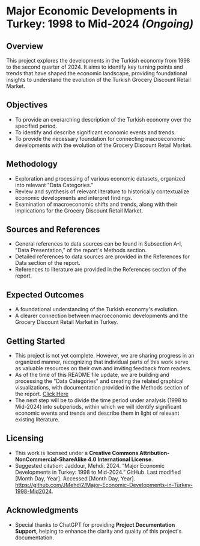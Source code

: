 # Major Economic Developments in Turkey: 1998 to Mid-2024 *(Ongoing)*

## Overview
This project explores the developments in the Turkish economy from 1998 to the second quarter of 2024. It aims to identify key turning points and trends that have shaped the economic landscape, providing foundational insights to understand the evolution of the Turkish Grocery Discount Retail Market.

## Objectives
- To provide an overarching description of the Turkish economy over the specified period.
- To identify and describe significant economic events and trends.
- To provide the necessary foundation for connecting macroeconomic developments with the evolution of the Grocery Discount Retail Market.

## Methodology
- Exploration and processing of various economic datasets, organized into relevant "Data Categories."
- Review and synthesis of relevant literature to historically contextualize economic developments and interpret findings.
- Examination of macroeconomic shifts and trends, along with their implications for the Grocery Discount Retail Market.

## Sources and References
- General references to data sources can be found in Subsection A-I, "Data Presentation," of the report's Methods section.
- Detailed references to data sources are provided in the References for Data section of the report.
- References to literature are provided in the References section of the report.

## Expected Outcomes
- A foundational understanding of the Turkish economy's evolution.
- A clearer connection between macroeconomic developments and the Grocery Discount Retail Market in Turkey.

## Getting Started
- This project is not yet complete. However, we are sharing progress in an organized manner, recognizing that individual parts of this work serve as valuable resources on their own and inviting feedback from readers.
- As of the time of this README file update, we are building and processing the "Data Categories" and creating the related graphical visualizations, with documentation provided in the Methods section of the report. [Click Here](https://github.com/JMehdi2/Major-Economic-Developments-in-Turkey-1998-Mid2024/tree/main/Methods-Data-Processing-Visualization)
- The next step will be to divide the time period under analysis (1998 to Mid-2024) into subperiods, within which we will identify significant economic events and trends and describe them in light of relevant existing literature.

## Licensing
- This work is licensed under a **Creative Commons Attribution-NonCommercial-ShareAlike 4.0 International License**.
- Suggested citation: Jaddour, Mehdi. 2024. “Major Economic Developments in Turkey: 1998 to Mid-2024.” GitHub. Last modified [Month Day, Year]. Accessed [Month Day, Year]. https://github.com/JMehdi2/Major-Economic-Developments-in-Turkey-1998-Mid2024.

## Acknowledgments
- Special thanks to ChatGPT for providing **Project Documentation Support**, helping to enhance the clarity and quality of this project's documentation.
